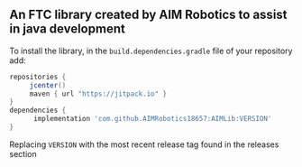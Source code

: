 ## An FTC library created by AIM Robotics to assist in java development

To install the library, in the `build.dependencies.gradle` file of your repository add:
</br>

   ```gradle
   repositories { 
        jcenter()
        maven { url "https://jitpack.io" }
   }
   dependencies {
         implementation 'com.github.AIMRobotics18657:AIMLib:VERSION'
   }
   ```  
Replacing `VERSION` with the most recent release tag found in the releases section
</br>
</br>
